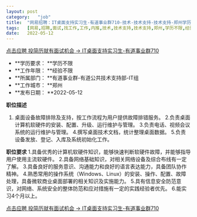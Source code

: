 ```yaml
---
layout:	post
category:	"job"
title:	"网易招聘：IT桌面支持实习生-有道事业群710-技术-技术支持-技术支持-郑州学历不限经验不限"
tags:	[网易,招聘,面试,找工作,工作,内推,技术,技术支持,技术支持,郑州,学历不限,经验不限]
date:	2022-05-12
---
```


[点击应聘 投简历就有面试机会 -> IT桌面支持实习生-有道事业群710](http://mobile.bole.netease.com/bole/boleDetail?id=40208&employeeId=346f03c3cda5f04c&key=all)



- **学历要求： **学历不限
- **工作年限： **经验不限
- **所属部门： **有道事业群-有道公共技术支持部-IT组
- **工作城市： **郑州
- **发布日期： **2022-05-12



**职位描述**
  1. 桌面设备故障排除及支持，按工作流程为用户提供故障排错服务。
           2.负责桌面计算机软硬件的安装、配置、升级、运行维护与管理。
           3.负责电话、视频会议系统的运行维护与管理。
           4.撰写桌面技术文档，统计整理桌面数据。
           5.负责设备发放、登记、入库及系统初始化工作。



**职位要求**
    1.具备优秀的计算机软硬件知识，能够快速判断软硬件故障，并能够指导用户使用主流软硬件。
           2.具备网络基础知识，对相关网络设备及综合布线有一定了解。
           3.具备良好的服务意识、沟通能力和良好的语言表达能力，具备团队协作精神。
           4.熟悉常用的操作系统（Windows、Linux）的安装、操作、配置、故障处理，具备微软商业桌面部署的相关知识及实施能力。
           5.具有信息安全防范意识，对网络、系统安全的整体防范和应对措施有一定的实践经验者优先。
           6.能实习4个月以上。



[点击应聘 投简历就有面试机会 -> IT桌面支持实习生-有道事业群710](http://mobile.bole.netease.com/bole/boleDetail?id=40208&employeeId=346f03c3cda5f04c&key=all)